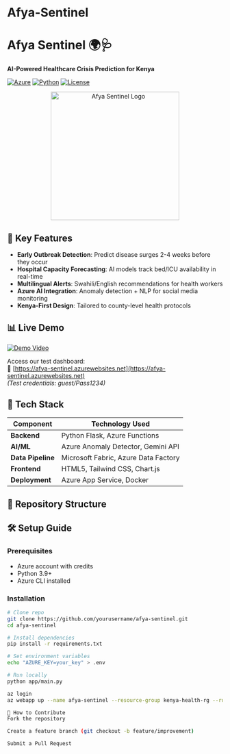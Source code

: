 # Afya-Sentinel
# Afya Sentinel 🌍🩺
**AI-Powered Healthcare Crisis Prediction for Kenya**

[![Azure](https://img.shields.io/badge/Microsoft_Azure-0089D6?logo=microsoft-azure&logoColor=white)](https://azure.microsoft.com)
[![Python](https://img.shields.io/badge/Python-3.9+-3776AB?logo=python&logoColor=white)](https://python.org)
[![License](https://img.shields.io/badge/License-MIT-green)](LICENSE)

<div align="center">
  <img src="https://github.com/yourusername/afya-sentinel/raw/main/images/logo.png" width="300" alt="Afya Sentinel Logo">
</div>

## 🚀 Key Features
- **Early Outbreak Detection**: Predict disease surges 2-4 weeks before they occur
- **Hospital Capacity Forecasting**: AI models track bed/ICU availability in real-time
- **Multilingual Alerts**: Swahili/English recommendations for health workers
- **Azure AI Integration**: Anomaly detection + NLP for social media monitoring
- **Kenya-First Design**: Tailored to county-level health protocols

## 📊 Live Demo
[![Demo Video](https://img.shields.io/badge/Watch_Demo-FF0000?logo=youtube&logoColor=white)](https://youtu.be/demo-link)

Access our test dashboard:  
🔗 [https://afya-sentinel.azurewebsites.net](https://afya-sentinel.azurewebsites.net)  
*(Test credentials: guest/Pass1234)*

## 🔧 Tech Stack
| Component               | Technology Used                          |
|-------------------------|-----------------------------------------|
| **Backend**             | Python Flask, Azure Functions           |
| **AI/ML**               | Azure Anomaly Detector, Gemini API      |
| **Data Pipeline**       | Microsoft Fabric, Azure Data Factory    |
| **Frontend**            | HTML5, Tailwind CSS, Chart.js           |
| **Deployment**          | Azure App Service, Docker               |

## 📂 Repository Structure


## 🛠️ Setup Guide

### Prerequisites
- Azure account with credits
- Python 3.9+
- Azure CLI installed

### Installation
```bash
# Clone repo
git clone https://github.com/yourusername/afya-sentinel.git
cd afya-sentinel

# Install dependencies
pip install -r requirements.txt

# Set environment variables
echo "AZURE_KEY=your_key" > .env

# Run locally
python app/main.py

az login
az webapp up --name afya-sentinel --resource-group kenya-health-rg --runtime "PYTHON:3.9"

🤝 How to Contribute
Fork the repository

Create a feature branch (git checkout -b feature/improvement)

Submit a Pull Request


